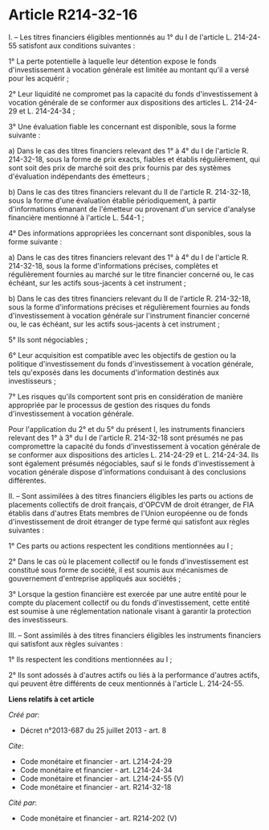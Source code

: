 # Article R214-32-16

I. – Les titres financiers éligibles mentionnés au 1° du I de l'article L. 214-24-55 satisfont aux conditions suivantes : 

1° La perte potentielle à laquelle leur détention expose le fonds d'investissement à vocation générale est limitée au montant
qu'il a versé pour les acquérir ; 

2° Leur liquidité ne compromet pas la capacité du fonds d'investissement à vocation générale de se conformer aux dispositions
des articles L. 214-24-29 et L. 214-24-34 ; 

3° Une évaluation fiable les concernant est disponible, sous la forme suivante : 

a) Dans le cas des titres financiers relevant des 1° à 4° du I de l'article R. 214-32-18, sous la forme de prix exacts,
fiables et établis régulièrement, qui sont soit des prix de marché soit des prix fournis par des systèmes d'évaluation
indépendants des émetteurs ; 

b) Dans le cas des titres financiers relevant du II de l'article R. 214-32-18, sous la forme d'une évaluation établie
périodiquement, à partir d'informations émanant de l'émetteur ou provenant d'un service d'analyse financière mentionné à
l'article L. 544-1 ; 

4° Des informations appropriées les concernant sont disponibles, sous la forme suivante : 

a) Dans le cas des titres financiers relevant des 1° à 4° du I de l'article R. 214-32-18, sous la forme d'informations
précises, complètes et régulièrement fournies au marché sur le titre financier concerné ou, le cas échéant, sur les actifs
sous-jacents à cet instrument ; 

b) Dans le cas des titres financiers relevant du II de l'article R. 214-32-18, sous la forme d'informations précises et
régulièrement fournies au fonds d'investissement à vocation générale sur l'instrument financier concerné ou, le cas échéant,
sur les actifs sous-jacents à cet instrument ; 

5° Ils sont négociables ; 

6° Leur acquisition est compatible avec les objectifs de gestion ou la politique d'investissement du fonds d'investissement à
vocation générale, tels qu'exposés dans les documents d'information destinés aux investisseurs ; 

7° Les risques qu'ils comportent sont pris en considération de manière appropriée par le processus de gestion des risques du
fonds d'investissement à vocation générale. 

Pour l'application du 2° et du 5° du présent I, les instruments financiers relevant des 1° à 3° du I de l'article R.
214-32-18 sont présumés ne pas compromettre la capacité du fonds d'investissement à vocation générale de se conformer aux
dispositions des articles L. 214-24-29 et L. 214-24-34. Ils sont également présumés négociables, sauf si le fonds
d'investissement à vocation générale dispose d'informations conduisant à des conclusions différentes. 

II. – Sont assimilées à des titres financiers éligibles les parts ou actions de placements collectifs de droit français,
d'OPCVM de droit étranger, de FIA établis dans d'autres Etats membres de l'Union européenne ou de fonds d'investissement de
droit étranger de type fermé qui satisfont aux règles suivantes : 

1° Ces parts ou actions respectent les conditions mentionnées au I ; 

2° Dans le cas où le placement collectif ou le fonds d'investissement est constitué sous forme de société, il est soumis aux
mécanismes de gouvernement d'entreprise appliqués aux sociétés ; 

3° Lorsque la gestion financière est exercée par une autre entité pour le compte du placement collectif ou du fonds
d'investissement, cette entité est soumise à une réglementation nationale visant à garantir la protection des investisseurs. 

III. – Sont assimilés à des titres financiers éligibles les instruments financiers qui satisfont aux règles suivantes : 

1° Ils respectent les conditions mentionnées au I ; 

2° Ils sont adossés à d'autres actifs ou liés à la performance d'autres actifs, qui peuvent être différents de ceux
mentionnés à l'article L. 214-24-55.

**Liens relatifs à cet article**

_Créé par_:

  - Décret n°2013-687 du 25 juillet 2013 - art. 8

_Cite_:

  - Code monétaire et financier - art. L214-24-29
  - Code monétaire et financier - art. L214-24-34
  - Code monétaire et financier - art. L214-24-55 (V)
  - Code monétaire et financier - art. R214-32-18

_Cité par_:

  - Code monétaire et financier - art. R214-202 (V)
